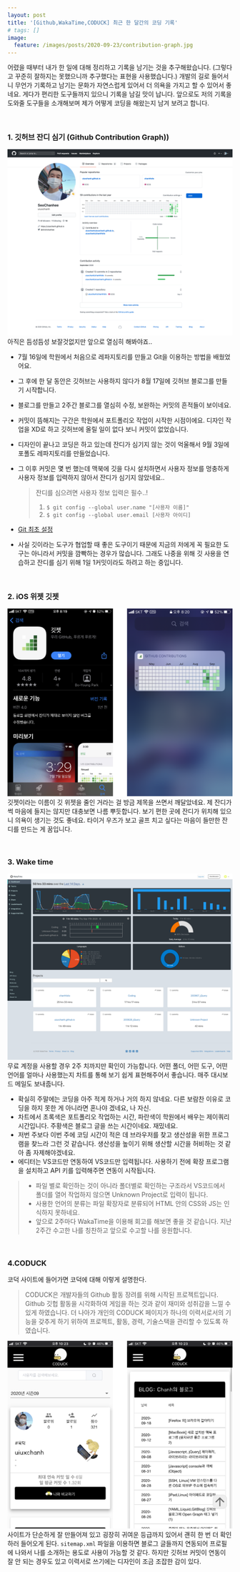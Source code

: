 ```yaml
---
layout: post
title: '[Github,WakaTime,CODUCK] 최근 한 달간의 코딩 기록'
# tags: []
image:
  feature: /images/posts/2020-09-23/contribution-graph.jpg
---
```


어렸을 때부터 내가 한 일에 대해 정리하고 기록을 남기는 것을 추구해왔습니다. (그렇다고 꾸준히 잘하지는 못했으니까 추구했다는 표현을 사용했습니다.) 개발의 길로 들어서니 무언가 기록하고 남기는 문화가 자연스럽게 있어서 더 의욕을 가지고 할 수 있어서 좋네요. 게다가 편리한 도구들까지 있으니 기록을 남길 맛이 납니다. 앞으로도 저의 기록을 도와줄 도구들을 소개해보며 제가 어떻게 코딩을 해왔는지 남겨 보려고 합니다.

<br>

### 1. 깃허브 잔디 심기 (Github Contribution Graph))
![깃허브 잔디 심기](/images/posts/2020-09-23/github.png)
아직은 듬성듬성 보잘것없지만 앞으로 열심히 해봐야죠..
- 7월 16일에 학원에서 처음으로 레파지토리를 만들고 Git을 이용하는 방법을 배웠었어요.
- 그 후에 한 달 동안은 깃허브는 사용하지 않다가 8월 17일에 깃허브 블로그를 만들기 시작합니다.
- 블로그를 만들고 2주간 블로그를 열심히 수정, 보완하는 커밋의 흔적들이 보이네요.
- 커밋이 뜸해지는 구간은 학원에서 포트폴리오 작업이 시작한 시점이에요. 디자인 작업을 XD로 하고 깃허브에 올릴 일이 없다 보니 커밋이 없었습니다.
- 디자인이 끝나고 코딩은 하고 있는데 잔디가 심기지 않는 것이 억울해서 9월 3일에 포폴도 레파지토리를 만들었습니다.
- 그 이후 커밋은 몇 번 했는데 맥북에 깃을 다시 설치하면서 사용자 정보를 멍충하게 사용자 정보를 입력하지 않아서 잔디가 심기지 않았네요..
  > 잔디를 심으려면 사용자 정보 입력은 필수..!
  > 1. `$ git config --global user.name "[사용자 이름]"`
  > 2. `$ git config --global user.email [사용자 아이디]`

- [Git 최초 설정](https://git-scm.com/book/ko/v2/%EC%8B%9C%EC%9E%91%ED%95%98%EA%B8%B0-Git-%EC%B5%9C%EC%B4%88-%EC%84%A4%EC%A0%95)
- 사실 깃이라는 도구가 협업할 때 좋은 도구이기 때문에 지금의 저에게 꼭 필요한 도구는 아니라서 커밋을 깜빡하는 경우가 많습니다. 그래도 나중을 위해 깃 사용을 연습하고 잔디를 심기 위해 1일 1커밋이라도 하려고 하는 중입니다.

<br>

### 2. iOS 위젯 깃젯
![ios wiget gitget](/images/posts/2020-09-23/gitget.png)
깃젯이라는 이름이 깃 위젯을 줄인 거라는 걸 방금 제목을 쓰면서 깨달았네요. 제 잔디가 썩 마음에 들지는 않지만 대충보면 나름 뿌듯합니다. 보기 편한 곳에 잔디가 위치해 있으니 의욕이 생기는 것도 좋네요. 타이거 우즈가 보고 골프 치고 싶다는 마음이 들만한 잔디를 만드는 게 꿈입니다.

<br>

### 3. Wake time
![Waka time dashboard](/images/posts/2020-09-23/wakatime.png)
무료 계정을 사용할 경우 2주 치까지만 확인이 가능합니다. 어떤 폴더, 어떤 도구, 어떤 언어를 얼마나 사용했는지 차트를 통해 보기 쉽게 표현해주어서 좋습니다. 매주 대시보드 메일도 보내줍니다.
- 확실히 주말에는 코딩을 아주 적게 하거나 거의 하지 않네요. 다른 보람찬 이유로 코딩을 하지 못한 게 아니라면 혼나야 겠네요, 나 자신.
- 차트에서 초록색은 포트폴리오 작업하는 시간, 파란색이 학원에서 배우는 제이쿼리 시간입니다. 주황색은 블로그 글을 쓰는 시간이네요. 재밌네요.
- 저번 주보다 이번 주에 코딩 시간이 적은 데 브라우저를 찾고 생산성을 위한 프로그램을 찾느라 그런 것 같습니다. 생산성을 높이기 위해 생산할 시간을 허비하는 것 같아 좀 자제해야겠네요.
- 에디터는 VS코드만 연동하여 VS코드만 입력됩니다. 사용하기 전에 확장 프로그램을 설치하고 API 키를 입력해주면 연동이 시작됩니다.

> - 파일 별로 확인하는 것이 아니라 폴더별로 확인하는 구조라서 VS코드에서 폴더를 열어 작업하지 않으면 Unknown Project로 입력이 됩니다.
> - 사용한 언어의 분류는 파일 확장자로 분류되어 HTML 안의 CSS와 JS는 인식하지 못하네요.
> - 앞으로 2주마다 WakaTime을 이용해 회고를 해보면 좋을 것 같습니다. 지난 2주간 수고한 나를 칭찬하고 앞으로 수고할 나를 응원합니다.

<br>

### 4.CODUCK
코덕 사이트에 들어가면 코덕에 대해 이렇게 설명한다.
> CODUCK은 개발자들의 Github 활동 장려를 위해 시작된 프로젝트입니다. Github 깃헙 활동을 시각화하여 게임을 하는 것과 같이 재미와 성취감을 느낄 수 있게 하였습니다. 더 나아가 개인의 CODUCK 페이지가 하나의 이력서로서의 기능을 갖추게 하기 위하여 프로젝트, 활동, 경력, 기술스택을 관리할 수 있도록 하였습니다.

![코덕 프로필](/images/posts/2020-09-23/coduck.png)
사이트가 단순하게 잘 만들어져 있고 굉장히 귀여운 등급까지 있어서 괜히 한 번 더 확인하러 들어오게 된다.
`sitemap.xml` 파일을 이용하면 블로그 글들까지 연동되어 프로필에 나와서 나를 소개하는 용도로 사용이 가능할 것 같다. 하지만 깃허브 커밋이 연동이 잘 안 되는 경우도 있고 이력서로 쓰기에는 디자인이 조금 조잡한 감이 있다.